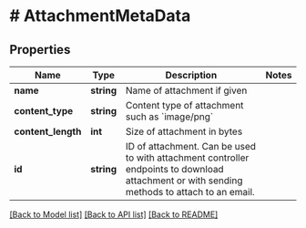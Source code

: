 # # AttachmentMetaData

## Properties

Name | Type | Description | Notes
------------ | ------------- | ------------- | -------------
**name** | **string** | Name of attachment if given | 
**content_type** | **string** | Content type of attachment such as &#x60;image/png&#x60; | 
**content_length** | **int** | Size of attachment in bytes | 
**id** | **string** | ID of attachment. Can be used to with attachment controller endpoints to download attachment or with sending methods to attach to an email. | 

[[Back to Model list]](../../README#documentation-for-models) [[Back to API list]](../../README#documentation-for-api-endpoints) [[Back to README]](../../README)


